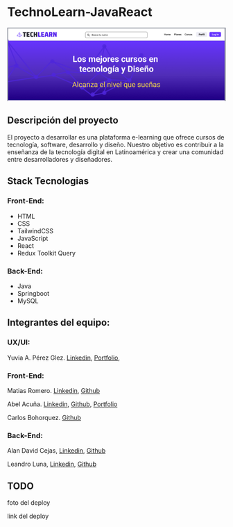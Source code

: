 # TechnoLearn-JavaReact
<p align="center">
  <img src="./assets/banner-Readme.png" alt="banner-TechLearn">
</p>


## Descripción del proyecto
El proyecto a desarrollar es una plataforma  e-learning que ofrece cursos de tecnología, software, desarrollo y diseño.  Nuestro objetivo es contribuir a la enseñanza de la tecnología digital en Latinoamérica y crear una comunidad entre desarrolladores y diseñadores.

## Stack Tecnologias
### Front-End:
 * HTML
 * CSS
 * TailwindCSS
 * JavaScript
 * React
 * Redux Toolkit Query

### Back-End:
 * Java
 * Springboot
 * MySQL
 
 ## Integrantes del equipo:
 
 ### UX/UI: 
 Yuvia A. Pérez Glez. 
 [Linkedin](https://www.linkedin.com/in/yuvia-perez),
 [Portfolio](https://www.figma.com/proto/lNSI51aDWkrqUX2vTuXlLT/Portafolio-Yuvia?node-id=10%3A3&scaling=min-zoom&page-id=0%3A1&starting-point-node-id=10%3A3), 
 ### Front-End: 
 
 Matias Romero. 
 [Linkedin](https://www.linkedin.com/in/matias-r-romero/), 
 [Github](https://github.com/matias199130) 
 
 Abel Acuña.
 [Linkedin](https://www.linkedin.com/in/abel-acu%C3%B1a-roninwebdesign), 
 [Github](https://github.com/Ronin-21), 
 [Portfolio](https://ronin-21.github.io/Proyecto-Alura---Portfolio/#inicio)
 
 
 Carlos Bohorquez.
 [Github](https://github.com/carlosBohorquuez20) 

 ### Back-End:
 Alan David Cejas, 
 [Linkedin](https://www.linkedin.com/in/alandcejas01/), 
 [Github](https://github.com/Alandcejas01) 
 
 Leandro Luna,
 [Linkedin](https://www.linkedin.com/in/leandro-matias-luna-a572731a5/), 
 [Github](https://github.com/lnxxxxxxxx) 

 ## TODO 
 foto del deploy
 
 link del deploy

